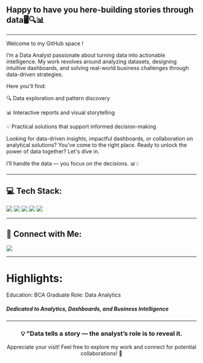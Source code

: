  ## Happy to have you here-building stories through data🖥️🔍📊

---

Welcome to my GitHub space !

I’m a Data Analyst passionate about turning data into actionable intelligence. My work revolves around analyzing datasets, designing intuitive dashboards, and solving real-world business challenges through data-driven strategies.

Here you'll find:

🔍 Data exploration and pattern discovery

📊 Interactive reports and visual storytelling

💡 Practical solutions that support informed decision-making


Looking for data-driven insights, impactful dashboards, or collaboration on analytical solutions? You’ve come to the right place.
Ready to unlock the power of data together? Let's dive in.  

I’ll handle the data — you focus on the decisions. 📊💡

---

## 💻 Tech Stack:

<div align="left">

<a href=""><img src="https://img.shields.io/badge/Excel-217346?style=flat&logo=microsoft-excel&logoColor=white" /></a>
<a href=""><img src="https://img.shields.io/badge/PowerBI-F2C811?style=flat&logo=power-bi&logoColor=black" /></a>
<a href=""><img src="https://img.shields.io/badge/Python-3776AB?style=flat&logo=python&logoColor=white" /></a>
<a href=""><img src="https://img.shields.io/badge/HTML5-E34F26?style=flat&logo=html5&logoColor=white" /></a>
<a href=""><img src="https://img.shields.io/badge/CSS3-1572B6?style=flat&logo=css3&logoColor=white" /></a>



</div>

---

## 🔗 Connect with Me:

<div align="left">
  
<a href="https://www.linkedin.com/in/deepak-kumbhar-456016282/">
  <img src="https://img.shields.io/badge/LinkedIn-0077B5?style=flat&logo=linkedin&logoColor=white" />
</a>
</div>

---

# Highlights:

Education: BCA Graduate
Role: Data Analytics 

##### Dedicated to Analytics, Dashboards, and Business Intelligence



---

<div align="center">
  
### 💡 "Data tells a story — the analyst’s role is to reveal it.

Appreciate your visit! Feel free to explore my work and connect for potential collaborations! 🚀

</div>
